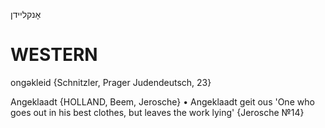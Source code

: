 אָנקליידן

WESTERN
========

ongəkleid {Schnitzler, Prager Judendeutsch, 23} 

Angeklaadt {HOLLAND, Beem, Jerosche}
	•	Angeklaadt geit ous 'One who goes out in his best clothes, but leaves the work lying' {Jerosche №14}